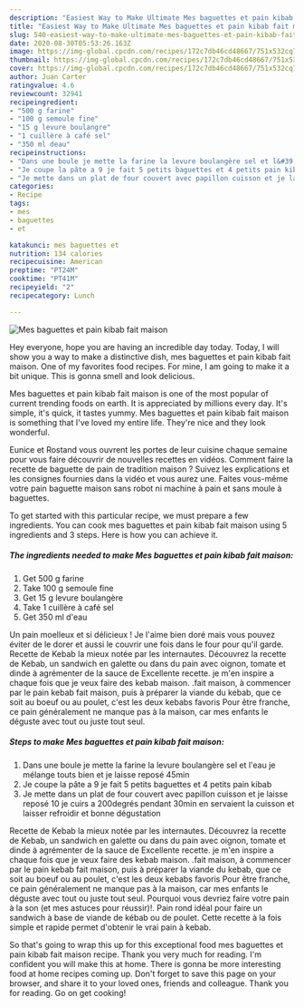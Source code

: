 ```yaml
---
description: "Easiest Way to Make Ultimate Mes baguettes et pain kibab fait maison"
title: "Easiest Way to Make Ultimate Mes baguettes et pain kibab fait maison"
slug: 540-easiest-way-to-make-ultimate-mes-baguettes-et-pain-kibab-fait-maison
date: 2020-08-30T05:53:26.163Z
image: https://img-global.cpcdn.com/recipes/172c7db46cd48667/751x532cq70/mes-baguettes-et-pain-kibab-fait-maison-photo-principale-de-la-recette.jpg
thumbnail: https://img-global.cpcdn.com/recipes/172c7db46cd48667/751x532cq70/mes-baguettes-et-pain-kibab-fait-maison-photo-principale-de-la-recette.jpg
cover: https://img-global.cpcdn.com/recipes/172c7db46cd48667/751x532cq70/mes-baguettes-et-pain-kibab-fait-maison-photo-principale-de-la-recette.jpg
author: Juan Carter
ratingvalue: 4.6
reviewcount: 32941
recipeingredient:
- "500 g farine"
- "100 g semoule fine"
- "15 g levure boulangre"
- "1 cuillère à café sel"
- "350 ml deau"
recipeinstructions:
- "Dans une boule je mette la farine la levure boulangère sel et l&#39;eau je mélange touts bien et je laisse reposé 45min"
- "Je coupe la pâte a 9 je fait 5 petits baguettes et 4 petits pain kibab"
- "Je mette dans un plat de four couvert avec papillon cuisson et je laisse reposé 10 je cuirs a 200degrés pendant 30min en servaient la cuisson et laisser refroidir et bonne dégustation"
categories:
- Recipe
tags:
- mes
- baguettes
- et

katakunci: mes baguettes et 
nutrition: 134 calories
recipecuisine: American
preptime: "PT24M"
cooktime: "PT41M"
recipeyield: "2"
recipecategory: Lunch

---
```



![Mes baguettes et pain kibab fait maison](https://img-global.cpcdn.com/recipes/172c7db46cd48667/751x532cq70/mes-baguettes-et-pain-kibab-fait-maison-photo-principale-de-la-recette.jpg)

Hey everyone, hope you are having an incredible day today. Today, I will show you a way to make a distinctive dish, mes baguettes et pain kibab fait maison. One of my favorites food recipes. For mine, I am going to make it a bit unique. This is gonna smell and look delicious.

Mes baguettes et pain kibab fait maison is one of the most popular of current trending foods on earth. It is appreciated by millions every day. It's simple, it's quick, it tastes yummy. Mes baguettes et pain kibab fait maison is something that I've loved my entire life. They're nice and they look wonderful.

Eunice et Rostand vous ouvrent les portes de leur cuisine chaque semaine pour vous faire découvrir de nouvelles recettes en vidéos. Comment faire la recette de baguette de pain de tradition maison ? Suivez les explications et les consignes fournies dans la vidéo et vous aurez une. Faites vous-même votre pain baguette maison sans robot ni machine à pain et sans moule à baguettes.


To get started with this particular recipe, we must prepare a few ingredients. You can cook mes baguettes et pain kibab fait maison using 5 ingredients and 3 steps. Here is how you can achieve it.

<!--inarticleads1-->

##### The ingredients needed to make Mes baguettes et pain kibab fait maison:

1. Get 500 g farine
1. Take 100 g semoule fine
1. Get 15 g levure boulangère
1. Take 1 cuillère à café sel
1. Get 350 ml d&#39;eau


Un pain moelleux et si délicieux ! Je l&#39;aime bien doré mais vous pouvez éviter de le dorer et aussi le couvrir une fois dans le four pour qu&#39;il garde. Recette de Kebab la mieux notée par les internautes. Découvrez la recette de Kebab, un sandwich en galette ou dans du pain avec oignon, tomate et dinde à agrémenter de la sauce de Excellente recette. je m&#39;en inspire a chaque fois que je veux faire des kebab maison. .fait maison, à commencer par le pain kebab fait maison, puis à préparer la viande du kebab, que ce soit au boeuf ou au poulet, c&#39;est les deux kebabs favoris Pour être franche, ce pain généralement ne manque pas à la maison, car mes enfants le déguste avec tout ou juste tout seul. 

<!--inarticleads2-->

##### Steps to make Mes baguettes et pain kibab fait maison:

1. Dans une boule je mette la farine la levure boulangère sel et l&#39;eau je mélange touts bien et je laisse reposé 45min
1. Je coupe la pâte a 9 je fait 5 petits baguettes et 4 petits pain kibab
1. Je mette dans un plat de four couvert avec papillon cuisson et je laisse reposé 10 je cuirs a 200degrés pendant 30min en servaient la cuisson et laisser refroidir et bonne dégustation


Recette de Kebab la mieux notée par les internautes. Découvrez la recette de Kebab, un sandwich en galette ou dans du pain avec oignon, tomate et dinde à agrémenter de la sauce de Excellente recette. je m&#39;en inspire a chaque fois que je veux faire des kebab maison. .fait maison, à commencer par le pain kebab fait maison, puis à préparer la viande du kebab, que ce soit au boeuf ou au poulet, c&#39;est les deux kebabs favoris Pour être franche, ce pain généralement ne manque pas à la maison, car mes enfants le déguste avec tout ou juste tout seul. Pourquoi vous devriez faire votre pain à la son (et mes astuces pour réussir)!. Pain rond idéal pour faire un sandwich à base de viande de kébab ou de poulet. Cette recette à la fois simple et rapide permet d&#39;obtenir le vrai pain à kebab. 

So that's going to wrap this up for this exceptional food mes baguettes et pain kibab fait maison recipe. Thank you very much for reading. I'm confident you will make this at home. There is gonna be more interesting food at home recipes coming up. Don't forget to save this page on your browser, and share it to your loved ones, friends and colleague. Thank you for reading. Go on get cooking!
